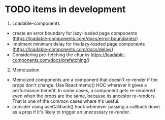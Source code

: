 # TODO items in development

1. Loadable-components
- create an error boundary for lazy-loaded page components (https://loadable-components.com/docs/error-boundaries/)
- Implment minimum delay for the lazy-loaded page components (https://loadable-components.com/docs/delay/)
- Considering pre-fetching the chunks https://loadable-components.com/docs/prefetching/)

2. Memoization
- Memoized components are a component that doesn't re-render if the props don't change. Use React.memo() HOC wherever it gives a performance benefit. In some cases, a component gets re-rendered even when the props are the same, because its ancestor re-renders.
That is one of the common cases where it's useful.
- consider using useCallback() hook whenever passing a callback down as a prop if it's likely to trigger an unecessary re-render.